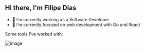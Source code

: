 ## Hi there, I'm Filipe Dias

- 🔭 I’m currently working as a Software Developer
- 🌱 I’m currently focused on web development with Go and React

Some tools I've worked with:

![image](https://skillicons.dev/icons?i=git,react,go,nodejs,dotnet,postgres,linux,docker,aws)
